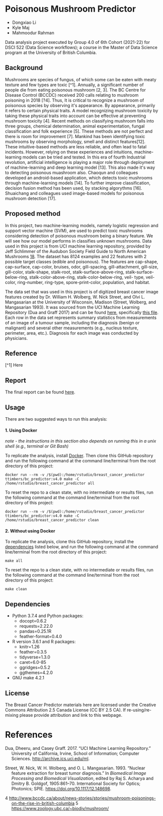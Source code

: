 # Poisonous Mushroom Predictor
</div>

  - Dongxiao Li
  - Kyle Maj
  - Mahmoodur Rahman 

Data analysis project executed by Group 4.0 of 6th Cohort (2021-22)
for DSCI 522 (Data Science workflows); a course in the Master of Data 
Science program at the University of British Columbia.

## Background

Mushrooms are species of fungus, of which some can be eaten with meaty 
texture and few types are toxic [^1]. Annually, a significant number of 
people die from eating poisonous mushroom [2, 3]. The BC Centre for 
Disease Control (BCCDC) received 200 calls relating to mushroom poisoning 
in 2018 [?4]. Thus, It is critical to recognize a mushroom of poisonous 
species by observing it's appearance. By appearance, primarily it refers 
to certain physical traits. A model recognizing mushroom toxicity by 
taking these physical traits into account can be effective at preventing 
mushroom toxicity [4]. Recent methods on classifying mushroom falls into 
three groups, chemical determination, animal experimentation, fungal 
classification and folk experience [5]. These methods are not perfect 
and there is room for improvement [7]. Mankind has been identifying toxic 
mushrooms by observing morphology, smell and distinct features[12]. These 
intuitive-based methods are less reliable, and often lead to fatal 
incidents. However, relying on these experiences and intuitions, 
machine-learning models can be tried and tested. In this era of fourth 
Industrial revolution, artificial intelligence is playing a major role 
through deployment of machine-learning and deep learning model [13]. This 
also made it's way to detecting poisonous muashroom also. Chaoqun and 
colleagues developed an android-based application, which detects toxic 
mushrooms through machine-learning models [14]. To further improve 
classification, decision fusion method has been used, by stacking 
algorythms [16]. Shuaichang and colleagues used image-based models for 
poisonous mushroom detection [17].

## Proposed method

In this project, two machine-learning models, namely logistic regression 
and support vector machine (SVM), are used to predict toxic mushrooms 
considering detection of poisonous mushroom being a binary feature. We will 
see how our model performs in classifies unknown mushrooms. 
Data used in this project is from UCI machine learning repository, provided 
by Jeff Schlimmer of the Audubon Society Field Guide to North American 
Mushrooms [18](https://archive-beta.ics.uci.edu/ml/datasets/mushroom). 
The dataset has 8124 examples and 22 features with 2 possible target classes 
(edible and poisonous). The features are cap-shape, cap-surface, cap-color, 
bruises, odor, gill-spacing, gill-attachment, gill-size, gill-color, 
stalk-shape, stalk-root, stalk-surface-above-ring, stalk-surface-below-ring, 
stalk-color-above-ring, stalk-color-below-ring, veil- type, veil-color, 
ring-number, ring-type, spore-print-color, population, and habitat. 




The data set that was used in this project is of digitized breast cancer
image features created by Dr. William H. Wolberg, W. Nick Street, and
Olvi L. Mangasarian at the University of Wisconsin, Madison (Street,
Wolberg, and Mangasarian 1993). It was sourced from the UCI Machine
Learning Repository (Dua and Graff 2017) and can be found
[here](https://archive.ics.uci.edu/ml/datasets/Breast+Cancer+Wisconsin+\(Diagnostic\)),
specifically [this
file](http://mlr.cs.umass.edu/ml/machine-learning-databases/breast-cancer-wisconsin/wdbc.data).
Each row in the data set represents summary statistics from measurements
of an image of a tumour sample, including the diagnosis (benign or
malignant) and several other measurements (e.g., nucleus texture,
perimeter, area, etc.). Diagnosis for each image was conducted by
physicians.


## Reference

[^1] Here 









## Report

The final report can be found
[here](https://ttimbers.github.io/breast_cancer_predictor/doc/breast_cancer_predict_report.html).

## Usage

There are two suggested ways to run this analysis:

#### 1\. Using Docker

*note - the instructions in this section also depends on running this in
a unix shell (e.g., terminal or Git Bash)*

To replicate the analysis, install
[Docker](https://www.docker.com/get-started). Then clone this GitHub
repository and run the following command at the command line/terminal
from the root directory of this project:

    docker run --rm -v /$(pwd):/home/rstudio/breast_cancer_predictor ttimbers/bc_predictor:v4.0 make -C /home/rstudio/breast_cancer_predictor all

To reset the repo to a clean state, with no intermediate or results
files, run the following command at the command line/terminal from the
root directory of this project:

    docker run --rm -v /$(pwd):/home/rstudio/breast_cancer_predictor ttimbers/bc_predictor:v4.0 make -C /home/rstudio/breast_cancer_predictor clean

#### 2\. Without using Docker

To replicate the analysis, clone this GitHub repository, install the
[dependencies](#dependencies) listed below, and run the following
command at the command line/terminal from the root directory of this
project:

    make all

To reset the repo to a clean state, with no intermediate or results
files, run the following command at the command line/terminal from the
root directory of this project:

    make clean

## Dependencies

  - Python 3.7.4 and Python packages:
      - docopt=0.6.2
      - requests=2.22.0
      - pandas=0.25.1R
      - feather-format=0.4.0
  - R version 3.6.1 and R packages:
      - knitr=1.26
      - feather=0.3.5
      - tidyverse=1.3.0
      - caret=6.0-85
      - ggridges=0.5.2
      - ggthemes=4.2.0
  - GNU make 4.2.1

## License

The Breast Cancer Predictor materials here are licensed under the
Creative Commons Attribution 2.5 Canada License (CC BY 2.5 CA). If
re-using/re-mixing please provide attribution and link to this webpage.

# References

<div id="refs" class="references hanging-indent">

<div id="ref-Dua2019">

Dua, Dheeru, and Casey Graff. 2017. “UCI Machine Learning Repository.”
University of California, Irvine, School of Information; Computer
Sciences. <http://archive.ics.uci.edu/ml>.

</div>

<div id="ref-Streetetal">

Street, W. Nick, W. H. Wolberg, and O. L. Mangasarian. 1993. “Nuclear
feature extraction for breast tumor diagnosis.” In *Biomedical Image
Processing and Biomedical Visualization*, edited by Raj S. Acharya and
Dmitry B. Goldgof, 1905:861–70. International Society for Optics;
Photonics; SPIE. <https://doi.org/10.1117/12.148698>.

</div>



    
    
    
4    http://www.bccdc.ca/about/news-stories/stories/mushroom-poisonings-on-the-rise-in-british-columbia
    5 https://www.zoology.ubc.ca/~biodiv/mushroom/
    
    
  